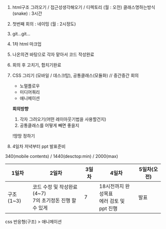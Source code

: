 1. html구조 그려오기  / 접근성생각해오기 / 디렉토리 (월 : 오전)
   클래스명하는방식(snake) : 3시간

2. 첫번째 회의 : 네이밍 (월 : 2시정도)

3. git...git...

4. 1차 html 마크업

5. 나온의견 바탕으로 각자 맡아서 코드 작성완료

6. 회의 후 고치기, 합치기완료

7. CSS 그리기 (모바일 / 데스크탑), 공통클래스(모듈화) // 중간중간 회의

   - 노멀플로우
   - 미디어쿼리
   - 애니메이션

   **회의방향**

   1. 각자 그려오기(어떤 레이아웃기법을 사용할건지)
   2. 공통클래스를 어떻게 빼면 좋을지

   !땅땅 정하기

   

8. 4일차 저녁부터 ppt 발표준비

340(mobile contents) / 1440(desctop:min) / 2000(max)

| 1일차     | 2일차                                                        | 3일차 | 4일차                                          | 5일차(오전) |
| --------- | ------------------------------------------------------------ | ----- | ---------------------------------------------- | ----------- |
| 구조(1~3) | 코드 수정 및 작성완료(4~7)<br />7의 초기정돈 진행 할 수 있게 | 7     | 18시전까지 완성목표<br />에러 검토 및 ppt 진행 | 발표        |

css 반응형(구조) > 애니메이션
